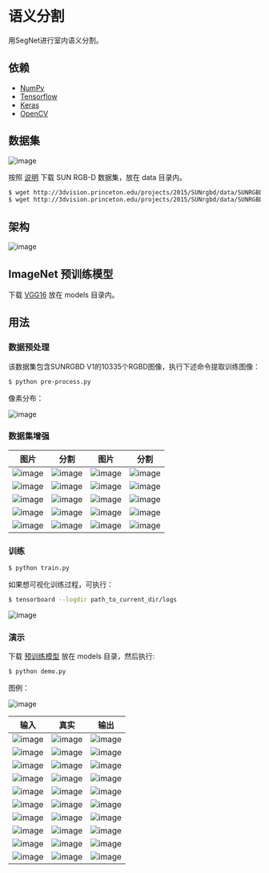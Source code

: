# 语义分割

用SegNet进行室内语义分割。

## 依赖
- [NumPy](http://docs.scipy.org/doc/numpy-1.10.1/user/install.html)
- [Tensorflow](https://www.tensorflow.org/versions/r0.8/get_started/os_setup.html)
- [Keras](https://keras.io/#installation)
- [OpenCV](https://opencv-python-tutroals.readthedocs.io/en/latest/)

## 数据集

![image](https://github.com/foamliu/Semantic-Segmentation/raw/master/images/dataset.png)

按照 [说明](http://3dvision.princeton.edu/projects/2015/SUNrgbd/) 下载 SUN RGB-D 数据集，放在 data 目录内。

```bash
$ wget http://3dvision.princeton.edu/projects/2015/SUNrgbd/data/SUNRGBD.zip
$ wget http://3dvision.princeton.edu/projects/2015/SUNrgbd/data/SUNRGBDtoolbox.zip
```

## 架构

![image](https://github.com/foamliu/Semantic-Segmentation/raw/master/images/segnet.png)


## ImageNet 预训练模型
下载 [VGG16](https://github.com/fchollet/deep-learning-models/releases/download/v0.1/vgg16_weights_tf_dim_ordering_tf_kernels.h5) 放在 models 目录内。

## 用法
### 数据预处理
该数据集包含SUNRGBD V1的10335个RGBD图像，执行下述命令提取训练图像：
```bash
$ python pre-process.py
```

像素分布：

![image](https://github.com/foamliu/Semantic-Segmentation/raw/master/images/dist.png)

### 数据集增强
图片 | 分割 | 图片 | 分割 |
|---|---|---|---|
|![image](https://github.com/foamliu/Semantic-Segmentation/raw/master/images/0_image_aug.png) |![image](https://github.com/foamliu/Semantic-Segmentation/raw/master/images/0_category_aug.png) |![image](https://github.com/foamliu/Semantic-Segmentation/raw/master/images/1_image_aug.png) |![image](https://github.com/foamliu/Semantic-Segmentation/raw/master/images/1_category_aug.png) |
|![image](https://github.com/foamliu/Semantic-Segmentation/raw/master/images/2_image_aug.png) |![image](https://github.com/foamliu/Semantic-Segmentation/raw/master/images/2_category_aug.png) |![image](https://github.com/foamliu/Semantic-Segmentation/raw/master/images/3_image_aug.png) |![image](https://github.com/foamliu/Semantic-Segmentation/raw/master/images/3_category_aug.png) |
|![image](https://github.com/foamliu/Semantic-Segmentation/raw/master/images/4_image_aug.png) |![image](https://github.com/foamliu/Semantic-Segmentation/raw/master/images/4_category_aug.png) |![image](https://github.com/foamliu/Semantic-Segmentation/raw/master/images/5_image_aug.png) |![image](https://github.com/foamliu/Semantic-Segmentation/raw/master/images/5_category_aug.png) |
|![image](https://github.com/foamliu/Semantic-Segmentation/raw/master/images/6_image_aug.png) |![image](https://github.com/foamliu/Semantic-Segmentation/raw/master/images/6_category_aug.png) |![image](https://github.com/foamliu/Semantic-Segmentation/raw/master/images/7_image_aug.png) |![image](https://github.com/foamliu/Semantic-Segmentation/raw/master/images/7_category_aug.png) |
|![image](https://github.com/foamliu/Semantic-Segmentation/raw/master/images/8_image_aug.png) |![image](https://github.com/foamliu/Semantic-Segmentation/raw/master/images/8_category_aug.png) |![image](https://github.com/foamliu/Semantic-Segmentation/raw/master/images/9_image_aug.png) |![image](https://github.com/foamliu/Semantic-Segmentation/raw/master/images/9_category_aug.png) |

### 训练
```bash
$ python train.py
```

如果想可视化训练过程，可执行：
```bash
$ tensorboard --logdir path_to_current_dir/logs
```

![image](https://github.com/foamliu/Semantic-Segmentation/raw/master/images/learning.png)

### 演示

下载 [预训练模型](https://github.com/foamliu/Semantic-Segmentation/releases/download/v1.0/model.161-3.7725.hdf5) 放在 models 目录，然后执行:


```bash
$ python demo.py
```

图例：

![image](https://github.com/foamliu/Semantic-Segmentation/raw/master/images/legend.png)

输入 | 真实 | 输出 |
|---|---|---|
|![image](https://github.com/foamliu/Semantic-Segmentation/raw/master/images/0_image.png)  | ![image](https://github.com/foamliu/Semantic-Segmentation/raw/master/images/0_gt.png) | ![image](https://github.com/foamliu/Semantic-Segmentation/raw/master/images/0_out.png)|
|![image](https://github.com/foamliu/Semantic-Segmentation/raw/master/images/1_image.png)  | ![image](https://github.com/foamliu/Semantic-Segmentation/raw/master/images/1_gt.png) | ![image](https://github.com/foamliu/Semantic-Segmentation/raw/master/images/1_out.png)|
|![image](https://github.com/foamliu/Semantic-Segmentation/raw/master/images/2_image.png)  | ![image](https://github.com/foamliu/Semantic-Segmentation/raw/master/images/2_gt.png) | ![image](https://github.com/foamliu/Semantic-Segmentation/raw/master/images/2_out.png)|
|![image](https://github.com/foamliu/Semantic-Segmentation/raw/master/images/3_image.png)  | ![image](https://github.com/foamliu/Semantic-Segmentation/raw/master/images/3_gt.png) | ![image](https://github.com/foamliu/Semantic-Segmentation/raw/master/images/3_out.png)|
|![image](https://github.com/foamliu/Semantic-Segmentation/raw/master/images/4_image.png)  | ![image](https://github.com/foamliu/Semantic-Segmentation/raw/master/images/4_gt.png) | ![image](https://github.com/foamliu/Semantic-Segmentation/raw/master/images/4_out.png)|
|![image](https://github.com/foamliu/Semantic-Segmentation/raw/master/images/5_image.png)  | ![image](https://github.com/foamliu/Semantic-Segmentation/raw/master/images/5_gt.png) | ![image](https://github.com/foamliu/Semantic-Segmentation/raw/master/images/5_out.png)|
|![image](https://github.com/foamliu/Semantic-Segmentation/raw/master/images/6_image.png)  | ![image](https://github.com/foamliu/Semantic-Segmentation/raw/master/images/6_gt.png) | ![image](https://github.com/foamliu/Semantic-Segmentation/raw/master/images/6_out.png)|
|![image](https://github.com/foamliu/Semantic-Segmentation/raw/master/images/7_image.png)  | ![image](https://github.com/foamliu/Semantic-Segmentation/raw/master/images/7_gt.png) | ![image](https://github.com/foamliu/Semantic-Segmentation/raw/master/images/7_out.png)|
|![image](https://github.com/foamliu/Semantic-Segmentation/raw/master/images/8_image.png)  | ![image](https://github.com/foamliu/Semantic-Segmentation/raw/master/images/8_gt.png) | ![image](https://github.com/foamliu/Semantic-Segmentation/raw/master/images/8_out.png)|
|![image](https://github.com/foamliu/Semantic-Segmentation/raw/master/images/9_image.png)  | ![image](https://github.com/foamliu/Semantic-Segmentation/raw/master/images/9_gt.png) | ![image](https://github.com/foamliu/Semantic-Segmentation/raw/master/images/9_out.png)|

